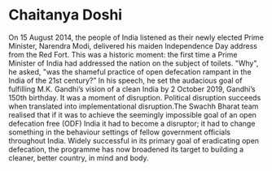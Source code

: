 # Chaitanya Doshi

On 15 August 2014, the people of India listened as their newly elected Prime Minister, Narendra Modi, delivered his maiden Independence Day address from the Red Fort. This was a historic moment: the first time a Prime Minister of India had addressed the nation on the subject of toilets. "Why", he asked, "was the shameful practice of open defecation rampant in the India of the 21st century?” In his speech, he set the audacious goal of fulfilling M.K. Gandhi’s vision of a clean India by 2 October 2019, Gandhi’s 150th birthday. It was a moment of disruption.
Political disruption succeeds when translated into implementational disruption.The Swachh Bharat team realised that if it was to achieve the seemingly impossible goal of an open defecation free (ODF) India it had to become a disruptor; it had to change something in the behaviour settings of fellow government officials throughout India. Widely successful in its primary goal of eradicating open defecation, the programme has now broadened its target to building a cleaner, better country, in mind and body.
